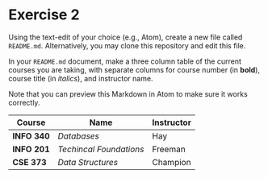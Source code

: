 # Exercise 2
Using the text-edit of your choice (e.g., Atom), create a new file called `README.md`. Alternatively, you may clone this repository and edit this file.

In your `README.md` document, make a three column table of the current courses you are taking, with separate columns for course number (in **bold**), course title (in _italics_), and instructor name.

Note that you can preview this Markdown in Atom to make sure it works correctly.

|Course  | Name      | Instructor|
|--------|-----------| ----------|
|**INFO 340**| _Databases_ | Hay       |         |
|**INFO 201**| _Techincal Foundations_ | Freeman |
|**CSE 373** | _Data Structures_       | Champion|

